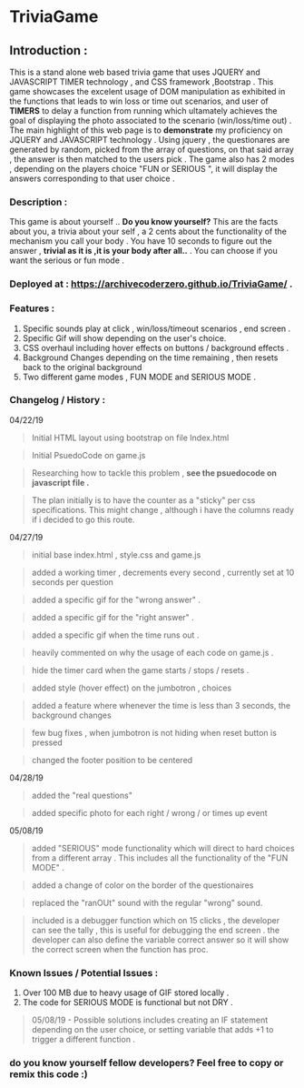 # TriviaGame

## Introduction :
This is a stand alone web based trivia game that uses JQUERY and JAVASCRIPT TIMER technology , and CSS framework ,Bootstrap . This game showcases the excelent usage of DOM manipulation as exhibited in the functions that leads to win loss or time out scenarios, and user of **TIMERS** to delay a function from running which ultamately achieves the goal of displaying the photo associated to the scenario (win/loss/time out) . The main highlight of this web page is to **demonstrate** my proficiency on JQUERY and JAVASCRIPT technology . Using jquery , the questionares are generated by random, picked from the array of questions, on that said array , the answer is then matched to the users pick . The game also has 2 modes , depending on the players choice "FUN or SERIOUS ", it will display the answers corresponding to that user choice . 


### Description : 
This game is about yourself .. **Do you know yourself?**  This are the facts about you, a trivia about your self , a 2 cents about the functionality of the mechanism you call your body . You have 10 seconds to figure out the answer , **trivial as it is ,it is your body after all..** . You can choose if you want the serious or fun mode . 


### Deployed at : https://archivecoderzero.github.io/TriviaGame/ .

### Features :

1. Specific sounds play at click , win/loss/timeout scenarios , end screen . 
2. Specific Gif will show depending on the user's choice.
3. CSS overhaul including hover effects on buttons / background effects .
4. Background Changes depending on the time remaining , then resets back to the original background
5. Two different game modes , FUN MODE and SERIOUS MODE .


### Changelog / History : 
04/22/19
> Initial HTML layout using bootstrap on file Index.html

> Initial PsuedoCode on game.js

> Researching how to tackle this problem , **see the psuedocode on javascript file .**

> The plan initially is to have the counter as a "sticky" per css specifications. This might change , although i have the columns ready if i decided to go this route. 

04/27/19
> initial base index.html , style.css and game.js

> added a working timer , decrements every second , currently set at 10 seconds per question

> added a specific gif for the "wrong answer" .

> added a specific gif for the "right answer" .

> added a specific gif when the time runs out .

> heavily commented on why the usage of each code on game.js .

> hide the timer card when the game starts / stops / resets .

> added style (hover effect) on the jumbotron , choices

> added a feature where whenever the time is less than 3 seconds, the background changes

> few bug fixes , when jumbotron is not hiding when reset button is pressed

> changed the footer position to be centered

04/28/19
> added the "real questions"

> added specific photo for each right / wrong / or times up event

05/08/19
> added "SERIOUS" mode functionality which will direct to hard choices from a different array . This includes all the functionality of the "FUN MODE" .

> added a change of color on the border of the questionaires

> replaced the "ranOUt" sound with the regular "wrong" sound.

> included is a debugger function which on 15 clicks , the developer can see the tally , this is useful for debugging the end screen . the developer can also define the variable correct answer so it will show the correct screen when the function has proc.

### Known Issues / Potential Issues :

1. Over 100 MB due to heavy usage of GIF stored locally . 
2. The code for SERIOUS MODE is functional but not DRY . 
> 05/08/19 - Possible solutions includes creating an IF statement depending on the user choice, or setting variable that adds +1 to trigger a different function . 



### do you know yourself fellow developers? Feel free to copy or remix this code :) 






